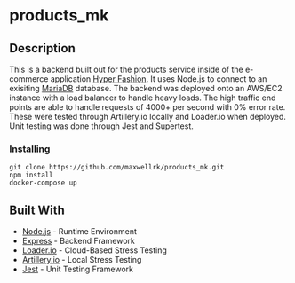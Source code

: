 # products_mk

## Description
This is a backend built out for the products service inside of the e-commerce application [Hyper Fashion](https://github.com/maxwellrk/hyper_fashion). It uses Node.js to connect to an exisiting [MariaDB](https://github.com/maxwellrk/products_db_mk) database. The backend was deployed onto an AWS/EC2 instance with a load balancer to handle heavy loads. The high traffic end points are able to handle requests of 4000+ per second with 0% error rate. These were tested through Artillery.io locally and Loader.io when deployed. Unit testing was done through Jest and Supertest.

### Installing

```
git clone https://github.com/maxwellrk/products_mk.git
npm install
docker-compose up
```

## Built With

* [Node.js](https://nodejs.org/en/) - Runtime Environment
* [Express](https://expressjs.com/) - Backend Framework
* [Loader.io](https://loader.io/) - Cloud-Based Stress Testing
* [Artillery.io](https://artillery.io/) - Local Stress Testing
* [Jest](https://jestjs.io/) - Unit Testing Framework
